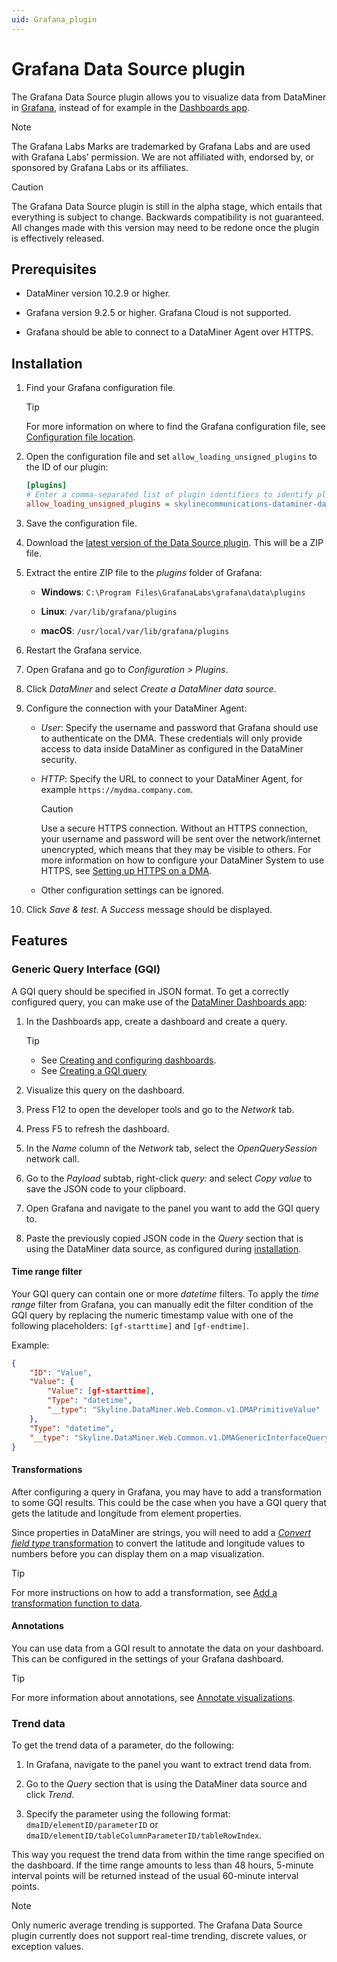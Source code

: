 ```yaml
---
uid: Grafana_plugin
---
```


# Grafana Data Source plugin

The Grafana Data Source plugin allows you to visualize data from DataMiner in [Grafana](https://grafana.com/), instead of for example in the [Dashboards app](xref:newR_D).

> [!NOTE]
> The Grafana Labs Marks are trademarked by Grafana Labs and are used with Grafana Labs’ permission. We are not affiliated with, endorsed by, or sponsored by Grafana Labs or its affiliates.

> [!CAUTION]
> The Grafana Data Source plugin is still in the alpha stage, which entails that everything is subject to change. Backwards compatibility is not guaranteed. All changes made with this version may need to be redone once the plugin is effectively released.

## Prerequisites

- DataMiner version 10.2.9 or higher.

- Grafana version 9.2.5 or higher. Grafana Cloud is not supported.

- Grafana should be able to connect to a DataMiner Agent over HTTPS.

## Installation

1. Find your Grafana configuration file.

   > [!TIP]
   > For more information on where to find the Grafana configuration file, see [Configuration file location](https://grafana.com/docs/grafana/latest/setup-grafana/configure-grafana/#configuration-file-location).

1. Open the configuration file and set `allow_loading_unsigned_plugins` to the ID of our plugin:

    ```ini
    [plugins]
    # Enter a comma-separated list of plugin identifiers to identify plugins to load even if they are unsigned. Plugins with modified signatures are never loaded.
    allow_loading_unsigned_plugins = skylinecommunications-dataminer-datasource
    ```

1. Save the configuration file.

1. Download the [latest version of the Data Source plugin](https://github.com/SkylineCommunications/dataminer-grafana-plugin/releases). This will be a ZIP file.

1. Extract the entire ZIP file to the *plugins* folder of Grafana:

   - **Windows**: `C:\Program Files\GrafanaLabs\grafana\data\plugins`

   - **Linux**: `/var/lib/grafana/plugins`

   - **macOS**: `/usr/local/var/lib/grafana/plugins`

1. Restart the Grafana service.

1. Open Grafana and go to *Configuration > Plugins*.

1. Click *DataMiner* and select *Create a DataMiner data source*.

1. Configure the connection with your DataMiner Agent:

   - *User*: Specify the username and password that Grafana should use to authenticate on the DMA. These credentials will only provide access to data inside DataMiner as configured in the DataMiner security.

   - *HTTP*: Specify the URL to connect to your DataMiner Agent, for example `https://mydma.company.com`.

     > [!CAUTION]
     > Use a secure HTTPS connection. Without an HTTPS connection, your username and password will be sent over the network/internet unencrypted, which means that they may be visible to others.
     > For more information on how to configure your DataMiner System to use HTTPS, see [Setting up HTTPS on a DMA](xref:Setting_up_HTTPS_on_a_DMA).

   - Other configuration settings can be ignored.

1. Click *Save & test*. A *Success* message should be displayed.

## Features

### Generic Query Interface (GQI)

A GQI query should be specified in JSON format. To get a correctly configured query, you can make use of the [DataMiner Dashboards app](xref:newR_D):

1. In the Dashboards app, create a dashboard and create a query.

   > [!TIP]
   >
   > - See [Creating and configuring dashboards](xref:Creating_and_configuring_dashboards).
   > - See [Creating a GQI query](xref:Creating_GQI_query)

1. Visualize this query on the dashboard.

1. Press F12 to open the developer tools and go to the *Network* tab.

1. Press F5 to refresh the dashboard.

1. In the *Name* column of the *Network* tab, select the *OpenQuerySession* network call.

1. Go to the *Payload* subtab, right-click *query:* and select *Copy value* to save the JSON code to your clipboard.

1. Open Grafana and navigate to the panel you want to add the GQI query to.

1. Paste the previously copied JSON code in the *Query* section that is using the DataMiner data source, as configured during [installation](#installation).

#### Time range filter

Your GQI query can contain one or more *datetime* filters. To apply the *time range* filter from Grafana, you can manually edit the filter condition of the GQI query by replacing the numeric timestamp value with one of the following placeholders: `[gf-starttime]` and `[gf-endtime]`.

Example:

``` JSON
{
    "ID": "Value",
    "Value": {
        "Value": [gf-starttime],
        "Type": "datetime",
        "__type": "Skyline.DataMiner.Web.Common.v1.DMAPrimitiveValue"
    },
    "Type": "datetime",
    "__type": "Skyline.DataMiner.Web.Common.v1.DMAGenericInterfaceQueryChosenOption"
}
```

#### Transformations

After configuring a query in Grafana, you may have to add a transformation to some GQI results. This could be the case when you have a GQI query that gets the latitude and longitude from element properties.

Since properties in DataMiner are strings, you will need to add a [*Convert field type* transformation](https://grafana.com/docs/grafana/latest/panels-visualizations/query-transform-data/transform-data/#convert-field-type) to convert the latitude and longitude values to numbers before you can display them on a map visualization.

> [!TIP]
> For more instructions on how to add a transformation, see [Add a transformation function to data](https://grafana.com/docs/grafana/latest/panels-visualizations/query-transform-data/transform-data/#add-a-transformation-function-to-data).

#### Annotations

You can use data from a GQI result to annotate the data on your dashboard. This can be configured in the settings of your Grafana dashboard.

> [!TIP]
> For more information about annotations, see [Annotate visualizations](https://grafana.com/docs/grafana/latest/dashboards/build-dashboards/annotate-visualizations/).

### Trend data

To get the trend data of a parameter, do the following:

1. In Grafana, navigate to the panel you want to extract trend data from.

1. Go to the *Query* section that is using the DataMiner data source and click *Trend*.

1. Specify the parameter using the following format: `dmaID/elementID/parameterID` or `dmaID/elementID/tableColumnParameterID/tableRowIndex`.

This way you request the trend data from within the time range specified on the dashboard. If the time range amounts to less than 48 hours, 5-minute interval points will be returned instead of the usual 60-minute interval points.

> [!NOTE]
> Only numeric average trending is supported. The Grafana Data Source plugin currently does not support real-time trending, discrete values, or exception values.
